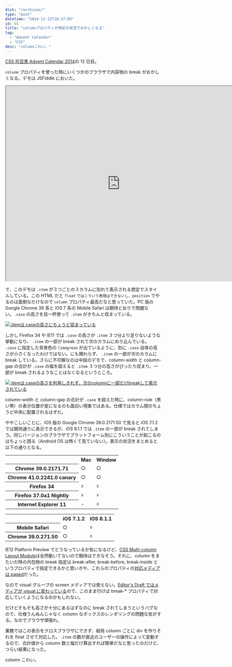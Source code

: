 ```yaml
---
dist: "/archives/"
type: "post"
datetime: "2014-12-12T10:37:05"
id: 55
title: "columnプロパティが特定の状況でおかしくなる"
tag:
  - "Advent Calendar"
  - "CSS"
desc: "columnこわい。"
---
```


[CSS 珍百景 Advent Calendar 2014](http://www.adventar.org/calendars/341)の 12 日目。

`colunm` プロパティを使った時にいくつかのブラウザで内容物の break がおかしくなる。デモは JSFiddle においた。

<iframe width="736" height="630" src="https://jsfiddle.net/otiext/pcr3pr14/6/embedded/result,html,css/" allowfullscreen></iframe>

で、このデモは `.item` が３つごとの３カラムに別れて表示される想定でスタイルしている。この HTML だと `float` `ではこういう表現はできないし、position` でやるのは面倒なだけなので `column` プロパティ最高だなと思っていた。PC 版の Google Chrome 39 系と iOS 7 系の Mobile Safari は期待どおりで問題ない。`.case` の高さを目一杯使って `.item` がきちんと収まっている。

<a href="/image/column-property-breaking-bug/yep.png"><img src="/image/column-property-breaking-bug/yep.png" alt=".itemは.caseの高さにちょうど収まっている" /></a>

しかし Firefox 34 や IE11 では `.case` の高さが `.item` ３つ分より足りないような挙動になり、 `.item` の一部が break されて次のカラムにめり込んでいる。 `.case` に指定した背景色の `limegrean` が出ているように、別に `.case` 自体の高さが小さくなったわけではない。にも関わらず、 `.item` の一部が次のカラムに break している。さらに不可解なのは中段のデモで、column-width と column-gap の合計が `.case` の幅を超えると `.item` ３つ分の高さがぴったり収まり、一部が break されるようなことはなくなるというところ。

<a href="/image/column-property-breaking-bug/nope.png"><img src="/image/column-property-breaking-bug/nope.png" alt=".itemは.caseの高さを利用しきれず、次のcolumnに一部だけbreakして表示されている" /></a>

column-width と column-gap の合計が `.case` を超えた時に、column-rule（黒い帯）の表示位置が変になるのも面白い現象ではある。仕様ではカラム間のちょうど中央に配置されるはずだ。

ややこしいことに、iOS 版の Google Chrome 39.0.2171.50 で見ると iOS 7.1.2 では期待通りに表示できるが、iOS 8.1.1 では `.item` の一部が break されてしまう。同じバージョンのブラウザでプラットフォーム別にこういうことが起こるのはちょっと困る（Android OS は怖くて見ていない）。表示の状況をまとめると以下の通りとなる。

<table>
  <tr>
    <td></td>
    <th>Mac</th>
    <th>Window</th>
  </tr>
  <tr>
    <th>Chrome 39.0.2171.71</th>
    <td>○</td>
    <td>○</td>
  </tr>
  <tr>
    <th>Chrome 41.0.2241.0 canary</th>
    <td>○</td>
    <td>○</td>
  </tr>
  <tr>
    <th>Firefox 34</th>
    <td>☓</td>
    <td>☓</td>
  </tr>
  <tr>
    <th>Firefox 37.0a1 Nightly</th>
    <td>☓</td>
    <td>☓</td>
  </tr>
  <tr>
    <th>Internet Explorer 11</th>
    <td>-</td>
    <td>☓</td>
  </tr>
</table>

<table>
  <tr>
    <td></td>
    <th>iOS 7.1.2</th>
    <th>iOS 8.1.1</th>
  </tr>
  <tr>
    <th>Mobile Safari</th>
    <td>○</td>
    <td>☓</td>
  </tr>
  <tr>
    <th>Chrome 39.0.271.50</th>
    <td>○</td>
    <td>☓</td>
  </tr>
</table>

IE12 Platform Preview でどうなっているか気になるけど、[CSS Multi-column Layout Module](http://www.w3.org/TR/css3-multicol/)は全然動いてないので期待はできなそう。それに、column をまたいだ時の内包物の break 指定は break-after, break-before, break-inside というプロパティで指定できるかと思いきや、これらのプロパティの[対応メディアは paged](http://www.w3.org/TR/css3-multicol/#break-before-break-after-break-inside)だった。

なので visual グループの screen メディアでは使えない。[Editor's Draft ではメディアが visual に変わっている](http://dev.w3.org/csswg/css-multicol/#break-before-break-after-break-inside)ので、このまま行けば break-\* プロパティで対応していくようになるのかもしれない。

だけどそもそも高さが十分にあるはずなのに break されてしまうというバグなので、仕様うんぬんじゃなく column なボックスのレンダリングの問題な気がする。なのでブラウザ頑張れ。

業務ではこの表示をクロスブラウザにできず、結局 column ごとに div を作りそれを float させて対応した。`.item` の数が直近のユーザーの操作によって変動するので、合計値から column 数と幅だけ算出すれば簡単だなと思ったのだけど、つらい結果になった。

column こわい。
